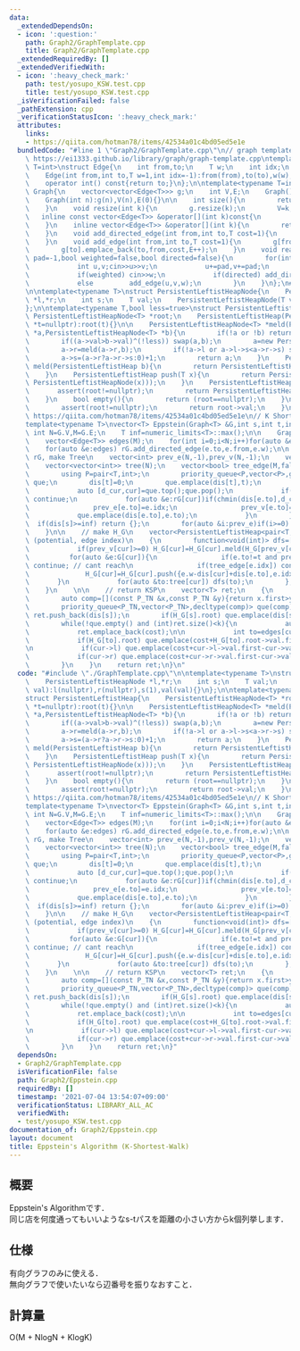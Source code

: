 ```yaml
---
data:
  _extendedDependsOn:
  - icon: ':question:'
    path: Graph2/GraphTemplate.cpp
    title: Graph2/GraphTemplate.cpp
  _extendedRequiredBy: []
  _extendedVerifiedWith:
  - icon: ':heavy_check_mark:'
    path: test/yosupo_KSW.test.cpp
    title: test/yosupo_KSW.test.cpp
  _isVerificationFailed: false
  _pathExtension: cpp
  _verificationStatusIcon: ':heavy_check_mark:'
  attributes:
    links:
    - https://qiita.com/hotman78/items/42534a01c4bd05ed5e1e
  bundledCode: "#line 1 \"Graph2/GraphTemplate.cpp\"\n// graph template\n// ref :\
    \ https://ei1333.github.io/library/graph/graph-template.cpp\ntemplate<typename\
    \ T=int>\nstruct Edge{\n    int from,to;\n    T w;\n    int idx;\n    Edge()=default;\n\
    \    Edge(int from,int to,T w=1,int idx=-1):from(from),to(to),w(w),idx(idx){}\n\
    \    operator int() const{return to;}\n};\n\ntemplate<typename T=int>\nstruct\
    \ Graph{\n    vector<vector<Edge<T>>> g;\n    int V,E;\n    Graph()=default;\n\
    \    Graph(int n):g(n),V(n),E(0){}\n\n    int size(){\n        return (int)g.size();\n\
    \    }\n    void resize(int k){\n        g.resize(k);\n        V=k;\n    }\n \
    \   inline const vector<Edge<T>> &operator[](int k)const{\n        return (g.at(k));\n\
    \    }\n    inline vector<Edge<T>> &operator[](int k){\n        return (g.at(k));\n\
    \    }\n    void add_directed_edge(int from,int to,T cost=1){\n        g[from].emplace_back(from,to,cost,E++);\n\
    \    }\n    void add_edge(int from,int to,T cost=1){\n        g[from].emplace_back(from,to,cost,E);\n\
    \        g[to].emplace_back(to,from,cost,E++);\n    }\n    void read(int m,int\
    \ pad=-1,bool weighted=false,bool directed=false){\n        for(int i=0;i<m;i++){\n\
    \            int u,v;cin>>u>>v;\n            u+=pad,v+=pad;\n            T w=T(1);\n\
    \            if(weighted) cin>>w;\n            if(directed) add_directed_edge(u,v,w);\n\
    \            else         add_edge(u,v,w);\n        }\n    }\n};\n#line 2 \"Graph2/Eppstein.cpp\"\
    \n\ntemplate<typename T>\nstruct PersistentLeftistHeapNode{\n    PersistentLeftistHeapNode\
    \ *l,*r;\n    int s;\n    T val;\n    PersistentLeftistHeapNode(T val):l(nullptr),r(nullptr),s(1),val(val){}\n\
    };\n\ntemplate<typename T,bool less=true>\nstruct PersistentLeftistHeap{\n   \
    \ PersistentLeftistHeapNode<T> *root;\n    PersistentLeftistHeap(PersistentLeftistHeapNode<T>\
    \ *t=nullptr):root(t){}\n\n    PersistentLeftistHeapNode<T> *meld(PersistentLeftistHeapNode<T>\
    \ *a,PersistentLeftistHeapNode<T> *b){\n        if(!a or !b) return (a?a:b);\n\
    \        if((a->val>b->val)^(!less)) swap(a,b);\n        a=new PersistentLeftistHeapNode(*a);\n\
    \        a->r=meld(a->r,b);\n        if(!a->l or a->l->s<a->r->s) swap(a->l,a->r);\n\
    \        a->s=(a->r?a->r->s:0)+1;\n        return a;\n    }\n    PersistentLeftistHeap\
    \ meld(PersistentLeftistHeap b){\n        return PersistentLeftistHeap(meld(root,b.root));\n\
    \    }\n    PersistentLeftistHeap push(T x){\n        return PersistentLeftistHeap(meld(root,new\
    \ PersistentLeftistHeapNode(x)));\n    }\n    PersistentLeftistHeap pop(){\n \
    \       assert(root!=nullptr);\n        return PersistentLeftistHeap(meld(root->l,root->r));\n\
    \    }\n    bool empty(){\n        return (root==nullptr);\n    }\n    T top(){\n\
    \        assert(root!=nullptr);\n        return root->val;\n    }\n};\n\n// ref:\
    \ https://qiita.com/hotman78/items/42534a01c4bd05ed5e1e\n// K Shortest Walk\n\
    template<typename T>\nvector<T> Eppstein(Graph<T> &G,int s,int t,int k){\n   \
    \ int N=G.V,M=G.E;\n    T inf=numeric_limits<T>::max();\n\n    Graph<T> rG(N);\n\
    \    vector<Edge<T>> edges(M);\n    for(int i=0;i<N;i++)for(auto &e:G[i]) edges[e.idx]=e;\n\
    \    for(auto &e:edges) rG.add_directed_edge(e.to,e.from,e.w);\n\n    // Dijkstra\
    \ rG, make Tree\n    vector<int> prev_e(N,-1),prev_v(N,-1);\n    vector<T> dis(N,inf);\n\
    \    vector<vector<int>> tree(N);\n    vector<bool> tree_edge(M,false);\n    {\n\
    \        using P=pair<T,int>;\n        priority_queue<P,vector<P>,greater<P>>\
    \ que;\n        dis[t]=0;\n        que.emplace(dis[t],t);\n        while(!que.empty()){\n\
    \            auto [d_cur,cur]=que.top();que.pop();\n            if(dis[cur]<d_cur)\
    \ continue;\n            for(auto &e:rG[cur])if(chmin(dis[e.to],d_cur+e.w)){\n\
    \                prev_e[e.to]=e.idx;\n                prev_v[e.to]=cur;\n    \
    \            que.emplace(dis[e.to],e.to);\n            }\n        }\n\n      \
    \  if(dis[s]>=inf) return {};\n        for(auto &i:prev_e)if(i>=0) tree[edges[i].to].push_back(edges[i].from),tree_edge[i]=true;\n\
    \    }\n\n    // make H_G\n    vector<PersistentLeftistHeap<pair<T,int>>> H_G(N);//\
    \ (potential, edge index)\n    {\n        function<void(int)> dfs=[&](int cur){\n\
    \            if(prev_v[cur]>=0) H_G[cur]=H_G[cur].meld(H_G[prev_v[cur]]);\n  \
    \          for(auto &e:G[cur]){\n                if(e.to!=t and prev_v[e.to]<0)\
    \ continue; // cant reach\n                if(tree_edge[e.idx]) continue;\n  \
    \              H_G[cur]=H_G[cur].push({e.w-dis[cur]+dis[e.to],e.idx});\n     \
    \       }\n            for(auto &to:tree[cur]) dfs(to);\n        };\n        dfs(t);\n\
    \    }\n    \n\n    // return KSP\n    vector<T> ret;\n    {\n        using P_TN=pair<T,PersistentLeftistHeapNode<pair<T,int>>*>;\n\
    \        auto comp=[](const P_TN &x,const P_TN &y){return x.first>y.first;};\n\
    \        priority_queue<P_TN,vector<P_TN>,decltype(comp)> que(comp);\n       \
    \ ret.push_back(dis[s]);\n        if(H_G[s].root) que.emplace(dis[s]+H_G[s].root->val.first,H_G[s].root);\n\
    \        while(!que.empty() and (int)ret.size()<k){\n            auto [cost,cur]=que.top();que.pop();\n\
    \            ret.emplace_back(cost);\n\n            int to=edges[cur->val.second].to;\n\
    \            if(H_G[to].root) que.emplace(cost+H_G[to].root->val.first,H_G[to].root);\n\
    \n            if(cur->l) que.emplace(cost+cur->l->val.first-cur->val.first,cur->l);\n\
    \            if(cur->r) que.emplace(cost+cur->r->val.first-cur->val.first,cur->r);\n\
    \        }\n    }\n    return ret;\n}\n"
  code: "#include \"./GraphTemplate.cpp\"\n\ntemplate<typename T>\nstruct PersistentLeftistHeapNode{\n\
    \    PersistentLeftistHeapNode *l,*r;\n    int s;\n    T val;\n    PersistentLeftistHeapNode(T\
    \ val):l(nullptr),r(nullptr),s(1),val(val){}\n};\n\ntemplate<typename T,bool less=true>\n\
    struct PersistentLeftistHeap{\n    PersistentLeftistHeapNode<T> *root;\n    PersistentLeftistHeap(PersistentLeftistHeapNode<T>\
    \ *t=nullptr):root(t){}\n\n    PersistentLeftistHeapNode<T> *meld(PersistentLeftistHeapNode<T>\
    \ *a,PersistentLeftistHeapNode<T> *b){\n        if(!a or !b) return (a?a:b);\n\
    \        if((a->val>b->val)^(!less)) swap(a,b);\n        a=new PersistentLeftistHeapNode(*a);\n\
    \        a->r=meld(a->r,b);\n        if(!a->l or a->l->s<a->r->s) swap(a->l,a->r);\n\
    \        a->s=(a->r?a->r->s:0)+1;\n        return a;\n    }\n    PersistentLeftistHeap\
    \ meld(PersistentLeftistHeap b){\n        return PersistentLeftistHeap(meld(root,b.root));\n\
    \    }\n    PersistentLeftistHeap push(T x){\n        return PersistentLeftistHeap(meld(root,new\
    \ PersistentLeftistHeapNode(x)));\n    }\n    PersistentLeftistHeap pop(){\n \
    \       assert(root!=nullptr);\n        return PersistentLeftistHeap(meld(root->l,root->r));\n\
    \    }\n    bool empty(){\n        return (root==nullptr);\n    }\n    T top(){\n\
    \        assert(root!=nullptr);\n        return root->val;\n    }\n};\n\n// ref:\
    \ https://qiita.com/hotman78/items/42534a01c4bd05ed5e1e\n// K Shortest Walk\n\
    template<typename T>\nvector<T> Eppstein(Graph<T> &G,int s,int t,int k){\n   \
    \ int N=G.V,M=G.E;\n    T inf=numeric_limits<T>::max();\n\n    Graph<T> rG(N);\n\
    \    vector<Edge<T>> edges(M);\n    for(int i=0;i<N;i++)for(auto &e:G[i]) edges[e.idx]=e;\n\
    \    for(auto &e:edges) rG.add_directed_edge(e.to,e.from,e.w);\n\n    // Dijkstra\
    \ rG, make Tree\n    vector<int> prev_e(N,-1),prev_v(N,-1);\n    vector<T> dis(N,inf);\n\
    \    vector<vector<int>> tree(N);\n    vector<bool> tree_edge(M,false);\n    {\n\
    \        using P=pair<T,int>;\n        priority_queue<P,vector<P>,greater<P>>\
    \ que;\n        dis[t]=0;\n        que.emplace(dis[t],t);\n        while(!que.empty()){\n\
    \            auto [d_cur,cur]=que.top();que.pop();\n            if(dis[cur]<d_cur)\
    \ continue;\n            for(auto &e:rG[cur])if(chmin(dis[e.to],d_cur+e.w)){\n\
    \                prev_e[e.to]=e.idx;\n                prev_v[e.to]=cur;\n    \
    \            que.emplace(dis[e.to],e.to);\n            }\n        }\n\n      \
    \  if(dis[s]>=inf) return {};\n        for(auto &i:prev_e)if(i>=0) tree[edges[i].to].push_back(edges[i].from),tree_edge[i]=true;\n\
    \    }\n\n    // make H_G\n    vector<PersistentLeftistHeap<pair<T,int>>> H_G(N);//\
    \ (potential, edge index)\n    {\n        function<void(int)> dfs=[&](int cur){\n\
    \            if(prev_v[cur]>=0) H_G[cur]=H_G[cur].meld(H_G[prev_v[cur]]);\n  \
    \          for(auto &e:G[cur]){\n                if(e.to!=t and prev_v[e.to]<0)\
    \ continue; // cant reach\n                if(tree_edge[e.idx]) continue;\n  \
    \              H_G[cur]=H_G[cur].push({e.w-dis[cur]+dis[e.to],e.idx});\n     \
    \       }\n            for(auto &to:tree[cur]) dfs(to);\n        };\n        dfs(t);\n\
    \    }\n    \n\n    // return KSP\n    vector<T> ret;\n    {\n        using P_TN=pair<T,PersistentLeftistHeapNode<pair<T,int>>*>;\n\
    \        auto comp=[](const P_TN &x,const P_TN &y){return x.first>y.first;};\n\
    \        priority_queue<P_TN,vector<P_TN>,decltype(comp)> que(comp);\n       \
    \ ret.push_back(dis[s]);\n        if(H_G[s].root) que.emplace(dis[s]+H_G[s].root->val.first,H_G[s].root);\n\
    \        while(!que.empty() and (int)ret.size()<k){\n            auto [cost,cur]=que.top();que.pop();\n\
    \            ret.emplace_back(cost);\n\n            int to=edges[cur->val.second].to;\n\
    \            if(H_G[to].root) que.emplace(cost+H_G[to].root->val.first,H_G[to].root);\n\
    \n            if(cur->l) que.emplace(cost+cur->l->val.first-cur->val.first,cur->l);\n\
    \            if(cur->r) que.emplace(cost+cur->r->val.first-cur->val.first,cur->r);\n\
    \        }\n    }\n    return ret;\n}"
  dependsOn:
  - Graph2/GraphTemplate.cpp
  isVerificationFile: false
  path: Graph2/Eppstein.cpp
  requiredBy: []
  timestamp: '2021-07-04 13:54:07+09:00'
  verificationStatus: LIBRARY_ALL_AC
  verifiedWith:
  - test/yosupo_KSW.test.cpp
documentation_of: Graph2/Eppstein.cpp
layout: document
title: Eppstein's Algorithm (K-Shortest-Walk)
---
```


## 概要  
Eppstein's Algorithmです．  
同じ店を何度通ってもいいようなs-tパスを距離の小さい方からk個列挙します．  

## 仕様  
有向グラフのみに使える．  
無向グラフで使いたいなら辺番号を振りなおすこと．  

## 計算量  
O(M + NlogN + KlogK)  

